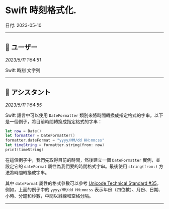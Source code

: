 # Swift 時刻格式化.

日付: 2023-05-10

---

## 👤 ユーザー
*2023/5/11 1:54:51*

Swift 時刻 文字列

---

## 🤖 アシスタント
*2023/5/11 1:54:55*

Swift 語言中可以使用 `DateFormatter` 類別來將時間轉換成指定格式的字串。以下是一個例子，將目前時間轉換成指定格式的字串：

```swift
let now = Date()
let formatter = DateFormatter()
formatter.dateFormat = "yyyy/MM/dd HH:mm:ss"
let timeString = formatter.string(from: now)
print(timeString)
```

在這個例子中，我們先取得目前的時間，然後建立一個 `DateFormatter` 實例，並設定它的 `dateFormat` 屬性為我們要的時間格式字串。最後使用 `string(from:)` 方法將時間轉換成字串。

其中 `dateFormat` 屬性的格式參數可以參考 [Unicode Technical Standard #35](http://www.unicode.org/reports/tr35/tr35-31/tr35-dates.html#Date_Format_Patterns)。例如，上面的例子中的 `yyyy/MM/dd HH:mm:ss` 表示年份（四位數）、月份、日期、小時、分鐘和秒數，中間以斜線和空格分隔。

---
